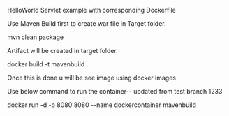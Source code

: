 HelloWorld Servlet example with corresponding Dockerfile

Use Maven Build first to create war file in Target folder.

mvn clean package

Artifact will be created in target folder.

docker build -t mavenbuild .

Once this is done u will be see image using docker images

Use below command to run the container-- updated from test branch 1233

docker run -d -p 8080:8080 --name dockercontainer mavenbuild

